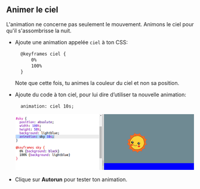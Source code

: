## Animer le ciel

L'animation ne concerne pas seulement le mouvement. Animons le ciel pour qu'il s'assombrisse la nuit.

+ Ajoute une animation appelée `ciel` à ton CSS:
    
        @keyframes ciel {
            0%
            100%
        }
        
    
    Note que cette fois, tu animes la couleur du ciel et non sa position.

+ Ajoute du code à ton ciel, pour lui dire d’utiliser ta nouvelle animation:
    
        animation: ciel 10s;
        
    
    ![captures d'écran](images/sunrise-sky.png)

+ Clique sur **Autorun** pour tester ton animation.